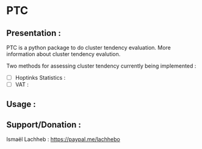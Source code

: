 # PTC


## Presentation : 

PTC is a python package to do cluster tendency evaluation. More information about cluster tendency 
evalution.


Two methods for assessing cluster tendency currently being implemented  :

- [ ] Hoptinks Statistics :
- [ ] VAT : 

## Usage : 



## Support/Donation : 


Ismaël Lachheb :  https://paypal.me/lachhebo